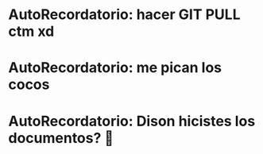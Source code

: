 <H1>AutoRecordatorio: hacer GIT PULL ctm xd</H1>

<H1>AutoRecordatorio: me pican los cocos </H1>

<H1>AutoRecordatorio: Dison hicistes los documentos? 👀 </H1>
